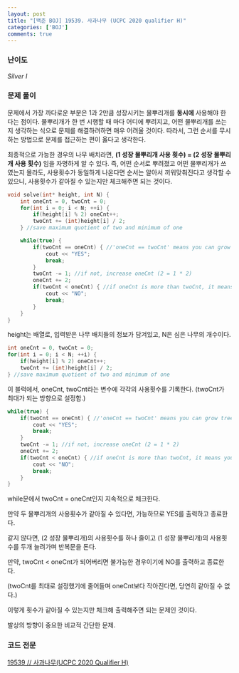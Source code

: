 ```yaml
---
layout: post
title: "[백준 BOJ] 19539. 사과나무 (UCPC 2020 qualifier H)"
categories: ['BOJ']
comments: true
---
```

### **난이도**

*Silver I*

### **문제 풀이**

  문제에서 가장 까다로운 부분은 1과 2만큼 성장시키는 물뿌리개를 **동시에** 사용해야 한다는 점이다. 물뿌리개가 한 번 시행할 때 마다 어디에 뿌려지고, 어떤 물뿌리개를 쓰는지 생각하는 식으로 문제를 해결하려하면 매우 어려울 것이다. 따라서, 그런 순서를 무시하는 방법으로 문제를 접근하는 편이 옳다고 생각한다. 

  최종적으로 가능한 경우의 나무 배치라면, **(1 성장 물뿌리개 사용 횟수) = (2 성장 물뿌리개 사용 횟수)** 임을 자명하게 알 수 있다. 즉, 어떤 순서로 뿌려졌고 어떤 물뿌리개가 쓰였는지 몰라도, 사용횟수가 동일하게 나온다면 순서는 알아서 끼워맞춰진다고 생각할 수 있으니, 사용횟수가 같아질 수 있는지만 체크해주면 되는 것이다.

```cpp
void solve(int* height, int N) {
    int oneCnt = 0, twoCnt = 0;
    for(int i = 0; i < N; ++i) {
        if(height[i] % 2) oneCnt++;
        twoCnt += (int)height[i] / 2;
    } //save maximum quotient of two and minimum of one

    while(true) {
        if(twoCnt == oneCnt) { //'oneCnt == twoCnt' means you can grow trees.
            cout << "YES";
            break;
        }
        twoCnt -= 1; //if not, increase oneCnt (2 = 1 * 2)
        oneCnt += 2;
        if(twoCnt < oneCnt) { //if oneCnt is more than twoCnt, it means you can't grow trees.
            cout << "NO";
            break;
        } 
    }
}
```

  height는 배열로, 입력받은 나무 배치들의 정보가 담겨있고, N은 심은 나무의 개수이다.

```cpp
int oneCnt = 0, twoCnt = 0;
for(int i = 0; i < N; ++i) {
    if(height[i] % 2) oneCnt++;
    twoCnt += (int)height[i] / 2;
} //save maximum quotient of two and minimum of one
```

  이 블럭에서, oneCnt, twoCnt라는 변수에 각각의 사용횟수를 기록한다. (twoCnt가 최대가 되는 방향으로 설정함.)

```cpp
while(true) {
    if(twoCnt == oneCnt) { //'oneCnt == twoCnt' means you can grow trees.
        cout << "YES";
        break;
    }
    twoCnt -= 1; //if not, increase oneCnt (2 = 1 * 2)
    oneCnt += 2;
    if(twoCnt < oneCnt) { //if oneCnt is more than twoCnt, it means you can't grow trees.
        cout << "NO";
        break;
    } 
}
```

while문에서 twoCnt = oneCnt인지 지속적으로 체크한다. 

만약 두 물뿌리개의 사용횟수가 같아질 수 있다면, 가능하므로 YES를 출력하고 종료한다.

같지 않다면, (2 성장 물뿌리개)의 사용횟수를 하나 줄이고 (1 성장 물뿌리개)의 사용횟수를 두개 늘려가며 반복문을 돈다. 

만약, twoCnt < oneCnt가 되어버리면 불가능한 경우이기에 NO를 출력하고 종료한다.

(twoCnt를 최대로 설정했기에 줄어들며 oneCnt보다 작아진다면, 당연히 같아질 수 없다.) 

이렇게 횟수가 같아질 수 있는지만 체크해 출력해주면 되는 문제인 것이다.

발상의 방향이 중요한 비교적 간단한 문제.

### **코드 전문**

[19539 // 사과나무(UCPC 2020 Qualifier H)](https://github.com/eff3ct/Baekjoon-Online-Judge-Problem-Solving/blob/main/19539/19539.cpp)